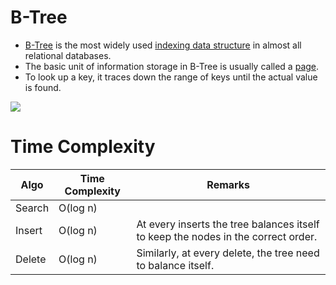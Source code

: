 # B-Tree
- [B-Tree](https://www.geeksforgeeks.org/introduction-of-b-tree-2/) is the most widely used [indexing data structure](../3_ScalabilityTechniques/Indexing.md) in almost all relational databases.
- The basic unit of information storage in B-Tree is usually called a [page](https://stackoverflow.com/questions/2502551/what-is-a-b-tree-page).
- To look up a key, it traces down the range of keys until the actual value is found.

![](https://media.geeksforgeeks.org/wp-content/uploads/20200507002619/output256.png)

# Time Complexity

| Algo   | Time Complexity | Remarks                                                                           |
|--------|-----------------|-----------------------------------------------------------------------------------|
| Search | O(log n)        |                                                                                   |
| Insert | O(log n)        | At every inserts the tree balances itself to keep the nodes in the correct order. |
| Delete | O(log n)        | Similarly, at every delete, the tree need to balance itself.                      |
